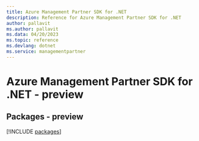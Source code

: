```yaml
---
title: Azure Management Partner SDK for .NET
description: Reference for Azure Management Partner SDK for .NET
author: pallavit
ms.author: pallavit
ms.data: 04/20/2023
ms.topic: reference
ms.devlang: dotnet
ms.service: managementpartner
---
```

# Azure Management Partner SDK for .NET - preview
## Packages - preview
[!INCLUDE [packages](management-partner-index.md)]